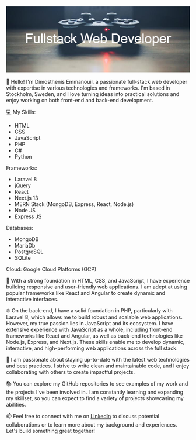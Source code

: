 <p align="center">
  <img src="https://github.com/Albatraoz12/Albatraoz12/blob/main/Fullstack_Web_Developer.png" alt="Full Stack Web Developer">
</p>

👋 Hello! I'm Dimosthenis Emmanouil, a passionate full-stack web developer with expertise in various technologies and frameworks. I'm based in Stockholm, Sweden, and I love turning ideas into practical solutions and enjoy working on both front-end and back-end development.

💻 My Skills:
- HTML
- CSS
- JavaScript
- PHP
- C#
- Python

Frameworks: 
- Laravel 8
- jQuery
- React
- Next.js 13
- MERN Stack (MongoDB, Express, React, Node.js)
- Node JS
- Express JS

Databases:
- MongoDB
- MariaDb
- PostgreSQL
- SQLite

Cloud:
Google Cloud Platforms (GCP)


🔨 With a strong foundation in HTML, CSS, and JavaScript, I have experience building responsive and user-friendly web applications. I am adept at using popular frameworks like React and Angular to create dynamic and interactive interfaces.

🌐 On the back-end, I have a solid foundation in PHP, particularly with Laravel 8, which allows me to build robust and scalable web applications. However, my true passion lies in JavaScript and its ecosystem. I have extensive experience with JavaScript as a whole, including front-end frameworks like React and Angular, as well as back-end technologies like Node.js, Express, and Next.js. These skills enable me to develop dynamic, interactive, and high-performing web applications across the full stack.

🚀 I am passionate about staying up-to-date with the latest web technologies and best practices. I strive to write clean and maintainable code, and I enjoy collaborating with others to create impactful projects.

📚 You can explore my GitHub repositories to see examples of my work and the projects I've been involved in. I am constantly learning and expanding my skillset, so you can expect to find a variety of projects showcasing my abilities.

📫 Feel free to connect with me on [LinkedIn](https://www.linkedin.com/in/dimosthenis-emmanouil-4ba731207/) to discuss potential collaborations or to learn more about my background and experiences. Let's build something great together!


